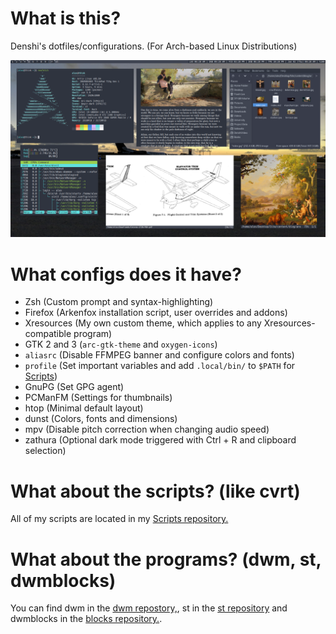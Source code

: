 # What is this?

Denshi's dotfiles/configurations.
(For Arch-based Linux Distributions)
<br>

![](screenshot.webp)

# What configs does it have?

* Zsh (Custom prompt and syntax-highlighting)
* Firefox (Arkenfox installation script, user overrides and addons)
* Xresources (My own custom theme, which applies to any Xresources-compatible program)
* GTK 2 and 3 (`arc-gtk-theme` and `oxygen-icons`)
* `aliasrc` (Disable FFMPEG banner and configure colors and fonts)
* `profile` (Set important variables and add `.local/bin/` to `$PATH` for [Scripts](https://github.com/AleDenshi/Scripts))
* GnuPG (Set GPG agent)
* PCManFM (Settings for thumbnails)
* htop (Minimal default layout)
* dunst (Colors, fonts and dimensions)
* mpv (Disable pitch correction when changing audio speed)
* zathura (Optional dark mode triggered with Ctrl + R and clipboard selection)

# What about the scripts? (like cvrt)

All of my scripts are located in my [Scripts repository.](/Scripts)

# What about the programs? (dwm, st, dwmblocks)

You can find dwm in the [dwm repostory,](https://github.com/AleDenshi/dwm), st in the [st repository](https://github.com/AleDenshi/st) and dwmblocks in the [blocks repository.](https://github.com/AleDenshi/blocks).
